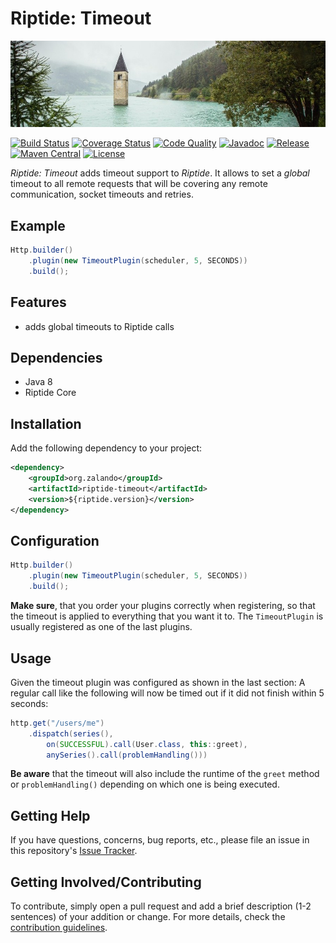 # Riptide: Timeout

[![Clock Tower](../docs/clock-tower.jpg)](https://pixabay.com/en/water-valley-river-lighthouse-2588151/)

[![Build Status](https://img.shields.io/travis/zalando/riptide/master.svg)](https://travis-ci.org/zalando/riptide)
[![Coverage Status](https://img.shields.io/coveralls/zalando/riptide/master.svg)](https://coveralls.io/r/zalando/riptide)
[![Code Quality](https://img.shields.io/codacy/grade/1fbe3d16ca544c0c8589692632d114de/master.svg)](https://www.codacy.com/app/whiskeysierra/riptide)
[![Javadoc](https://www.javadoc.io/badge/org.zalando/riptide-timeout.svg)](http://www.javadoc.io/doc/org.zalando/riptide-timeout)
[![Release](https://img.shields.io/github/release/zalando/riptide.svg)](https://github.com/zalando/riptide/releases)
[![Maven Central](https://img.shields.io/maven-central/v/org.zalando/riptide-timeout.svg)](https://maven-badges.herokuapp.com/maven-central/org.zalando/riptide-timeout)
[![License](https://img.shields.io/badge/license-MIT-blue.svg)](https://raw.githubusercontent.com/zalando/riptide/master/LICENSE)

*Riptide: Timeout* adds timeout support to *Riptide*. It allows to set a *global* timeout to all remote requests
that will be covering any remote communication, socket timeouts and retries. 

## Example

```java
Http.builder()
    .plugin(new TimeoutPlugin(scheduler, 5, SECONDS))
    .build();
```

## Features

- adds global timeouts to Riptide calls

## Dependencies

- Java 8
- Riptide Core

## Installation

Add the following dependency to your project:

```xml
<dependency>
    <groupId>org.zalando</groupId>
    <artifactId>riptide-timeout</artifactId>
    <version>${riptide.version}</version>
</dependency>
```

## Configuration

```java
Http.builder()
    .plugin(new TimeoutPlugin(scheduler, 5, SECONDS))
    .build();
```

**Make sure**, that you order your plugins correctly when registering, so that the timeout is applied to everything
that you want it to. The `TimeoutPlugin` is usually registered as one of the last plugins.

## Usage

Given the timeout plugin was configured as shown in the last section: A regular call like the following will now be
timed out if it did not finish within 5 seconds:

```java
http.get("/users/me")
    .dispatch(series(),
        on(SUCCESSFUL).call(User.class, this::greet),
        anySeries().call(problemHandling()))
```

**Be aware** that the timeout will also include the runtime of the `greet` method or `problemHandling()` depending
on which one is being executed.

## Getting Help

If you have questions, concerns, bug reports, etc., please file an issue in this repository's [Issue Tracker](../../../../issues).

## Getting Involved/Contributing

To contribute, simply open a pull request and add a brief description (1-2 sentences) of your addition or change. For
more details, check the [contribution guidelines](../CONTRIBUTING.md).
